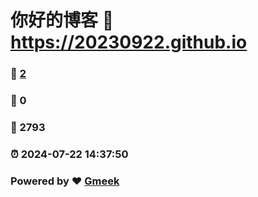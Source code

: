 # 你好的博客 :link: https://20230922.github.io 
### :page_facing_up: [2](https://20230922.github.io/tag.html) 
### :speech_balloon: 0 
### :hibiscus: 2793 
### :alarm_clock: 2024-07-22 14:37:50 
### Powered by :heart: [Gmeek](https://github.com/Meekdai/Gmeek)
